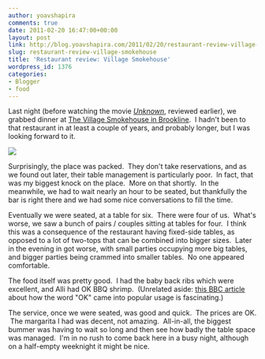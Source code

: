 ```yaml
---
author: yoavshapira
comments: true
date: 2011-02-20 16:47:00+00:00
layout: post
link: http://blog.yoavshapira.com/2011/02/20/restaurant-review-village-smokehouse/
slug: restaurant-review-village-smokehouse
title: 'Restaurant review: Village Smokehouse'
wordpress_id: 1376
categories:
- Blogger
- food
---
```


Last night (before watching the movie _[Unknown](http://yoavs.blogspot.com/2011/02/movie-review-unknown.html)_, reviewed earlier), we grabbed dinner at [The Village Smokehouse in Brookline](http://www.villagesmokehouse.com/brookline.html).  I hadn't been to that restaurant in at least a couple of years, and probably longer, but I was looking forward to it.  
  


[![](http://www.villagesmokehouse.com/Splash%20page.jpg)](http://www.villagesmokehouse.com/Splash%20page.jpg)

  
  
Surprisingly, the place was packed.  They don't take reservations, and as we found out later, their table management is particularly poor.  In fact, that was my biggest knock on the place.  More on that shortly.  In the meanwhile, we had to wait nearly an hour to be seated, but thankfully the bar is right there and we had some nice conversations to fill the time.  
  
Eventually we were seated, at a table for six.  There were four of us.  What's worse, we saw a bunch of pairs / couples sitting at tables for four.  I think this was a consequence of the restaurant having fixed-side tables, as opposed to a lot of two-tops that can be combined into bigger sizes.  Later in the evening in got worse, with small parties occupying more big tables, and bigger parties being crammed into smaller tables.  No one appeared comfortable.  
  
The food itself was pretty good.  I had the baby back ribs which were excellent, and Alli had OK BBQ shrimp.  (Unrelated aside: [this BBC article](http://www.bbc.co.uk/news/magazine-12503686) about how the word "OK" came into popular usage is fascinating.)  
  
The service, once we were seated, was good and quick.  The prices are OK.  The margarita I had was decent, not amazing.  All-in-all, the biggest bummer was having to wait so long and then see how badly the table space was managed.  I'm in no rush to come back here in a busy night, although on a half-empty weeknight it might be nice.
